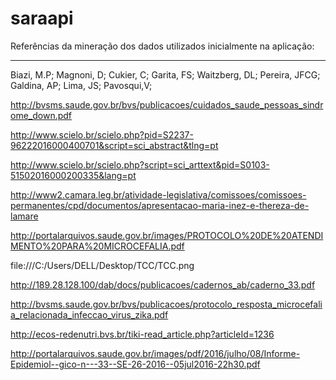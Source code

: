 # saraapi

Referências da mineração dos dados utilizados inicialmente na aplicação:

-----------------------------

Biazi, M.P; Magnoni, D; Cukier, C; Garita, FS; Waitzberg, DL; Pereira, JFCG; Galdina, AP; Lima, JS; Pavosqui,V;

http://bvsms.saude.gov.br/bvs/publicacoes/cuidados_saude_pessoas_sindrome_down.pdf

http://www.scielo.br/scielo.php?pid=S2237-96222016000400701&script=sci_abstract&tlng=pt

http://www.scielo.br/scielo.php?script=sci_arttext&pid=S0103-51502016000200335&lang=pt

http://www2.camara.leg.br/atividade-legislativa/comissoes/comissoes-permanentes/cpd/documentos/apresentacao-maria-inez-e-thereza-de-lamare

http://portalarquivos.saude.gov.br/images/PROTOCOLO%20DE%20ATENDIMENTO%20PARA%20MICROCEFALIA.pdf

file:///C:/Users/DELL/Desktop/TCC/TCC.png

http://189.28.128.100/dab/docs/publicacoes/cadernos_ab/caderno_33.pdf

http://bvsms.saude.gov.br/bvs/publicacoes/protocolo_resposta_microcefalia_relacionada_infeccao_virus_zika.pdf

http://ecos-redenutri.bvs.br/tiki-read_article.php?articleId=1236

http://portalarquivos.saude.gov.br/images/pdf/2016/julho/08/Informe-Epidemiol--gico-n---33--SE-26-2016--05jul2016-22h30.pdf
